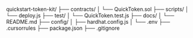 quickstart-token-kit/
├── contracts/
│   └── QuickToken.sol
├── scripts/
│   └── deploy.js
├── test/
│   └── QuickToken.test.js
├── docs/
│   └── README.md
├── config/
│   ├── hardhat.config.js
│   └── .env
├── .cursorrules
├── package.json
├── .gitignore
